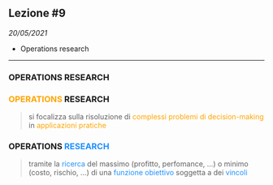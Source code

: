## Lezione #9 

_20/05/2021_

- Operations research

---

<section data-auto-animate>
<h3>OPERATIONS RESEARCH</h3>
</section>
<section data-auto-animate>
<h3><font color='orange'>OPERATIONS</font> RESEARCH</h3>

> si focalizza sulla risoluzione di <font color='orange'>complessi problemi di decision-making</font> in <font color='orange'>applicazioni pratiche</font> 
</section>
<section data-auto-animate>
<h3>OPERATIONS <font color='dodgerblue'>RESEARCH</font></h3>

> tramite la <font color='dodgerblue'>ricerca</font> del massimo (profitto, perfomance, ...) o minimo (costo, rischio, ...) di una <font color='dodgerblue'>funzione obiettivo</font> soggetta a dei <font color='dodgerblue'>vincoli</font>
</section>
